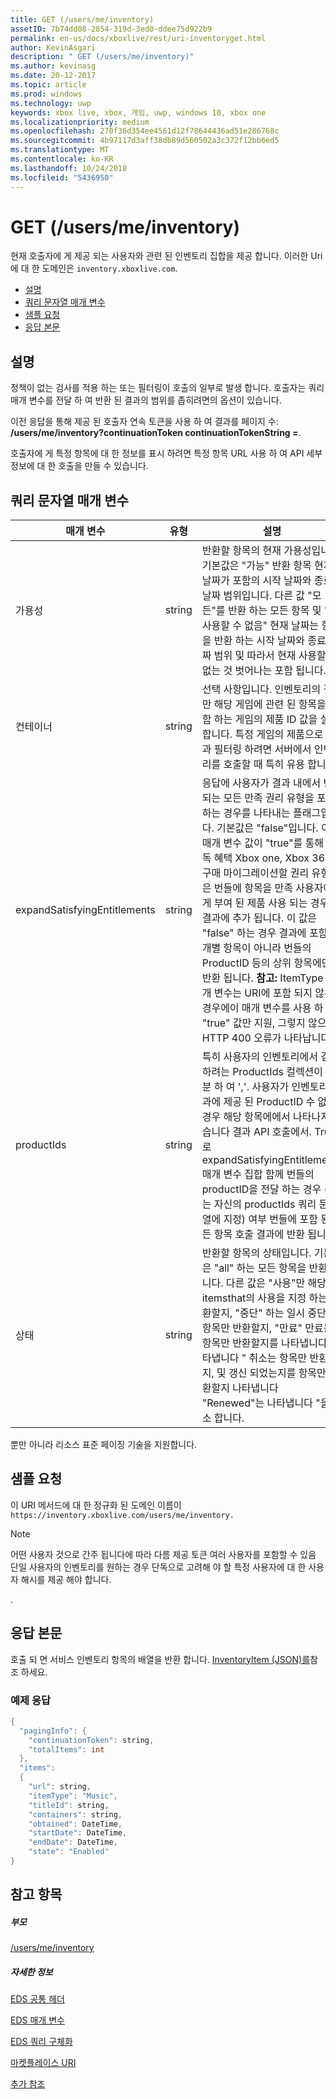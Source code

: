 ```yaml
---
title: GET (/users/me/inventory)
assetID: 7b74dd08-2854-319d-3ed0-ddee75d922b9
permalink: en-us/docs/xboxlive/rest/uri-inventoryget.html
author: KevinAsgari
description: " GET (/users/me/inventory)"
ms.author: kevinasg
ms.date: 20-12-2017
ms.topic: article
ms.prod: windows
ms.technology: uwp
keywords: xbox live, xbox, 게임, uwp, windows 10, xbox one
ms.localizationpriority: medium
ms.openlocfilehash: 270f36d354ee4561d12f78644436ad51e286768c
ms.sourcegitcommit: 4b97117d3aff38db89d560502a3c372f12bb6ed5
ms.translationtype: MT
ms.contentlocale: ko-KR
ms.lasthandoff: 10/24/2018
ms.locfileid: "5436950"
---
```

# <a name="get-usersmeinventory"></a>GET (/users/me/inventory)
현재 호출자에 게 제공 되는 사용자와 관련 된 인벤토리 집합을 제공 합니다.
이러한 Uri에 대 한 도메인은 `inventory.xboxlive.com`.

  * [설명](#ID4EV)
  * [쿼리 문자열 매개 변수](#ID4EHB)
  * [샘플 요청](#ID4EDE)
  * [응답 본문](#ID4ERE)

<a id="ID4EV"></a>


## <a name="remarks"></a>설명

정책이 없는 검사를 적용 하는 또는 필터링이 호출의 일부로 발생 합니다. 호출자는 쿼리 매개 변수를 전달 하 여 반환 된 결과의 범위를 좁히려면의 옵션이 있습니다.

이전 응답을 통해 제공 된 호출자 연속 토큰을 사용 하 여 결과를 페이지 수: **/users/me/inventory?continuationToken continuationTokenString =**.

호출자에 게 특정 항목에 대 한 정보를 표시 하려면 특정 항목 URL 사용 하 여 API 세부 정보에 대 한 호출을 만들 수 있습니다.

<a id="ID4EHB"></a>


## <a name="query-string-parameters"></a>쿼리 문자열 매개 변수

| 매개 변수| 유형| 설명|
| --- | --- | --- |
| 가용성| string| 반환할 항목의 현재 가용성입니다. 기본값은 "가능" 반환 항목 현재 날짜가 포함의 시작 날짜와 종료 날짜 범위입니다. 다른 값 "모든"를 반환 하는 모든 항목 및 "를 사용할 수 없음" 현재 날짜는 항목을 반환 하는 시작 날짜와 종료 날짜 범위 및 따라서 현재 사용할 수 없는 것 벗어나는 포함 됩니다. |
| 컨테이너| string| 선택 사항입니다. 인벤토리의 결과만 해당 게임에 관련 된 항목을 포함 하는 게임의 제품 ID 값을 설정 합니다. 특정 게임의 제품으로 결과 필터링 하려면 서버에서 인벤토리를 호출할 때 특히 유용 합니다.|
| expandSatisfyingEntitlements| string| 응답에 사용자가 결과 내에서 반환 되는 모든 만족 권리 유형을 포함 하는 경우를 나타내는 플래그입니다. 기본값은 "false"입니다. 이 매개 변수 값이 "true"를 통해 구독 혜택 Xbox one, Xbox 360 구매 마이그레이션할 권리 유형 같은 번들에 항목을 만족 사용자에 게 부여 된 제품 사용 되는 경우 등 결과에 추가 됩니다. 이 값은 "false" 하는 경우 결과에 포함 된 개별 항목이 아니라 번들의 ProductID 등의 상위 항목에만 반환 됩니다. **참고:** ItemType 매개 변수는 URI에 포함 되지 않은 경우에이 매개 변수를 사용 하 여 "true" 값만 지원, 그렇지 않으면 HTTP 400 오류가 나타납니다. |  
  | productIds | string |  특히 사용자의 인벤토리에서 검색 하려는 ProductIds 컬렉션이 구분 하 여 ','.  사용자가 인벤토리 결과에 제공 된 ProductID 수 없는 경우 해당 항목에에서 나타나지 않습니다 결과 API 호출에서. True로 expandSatisfyingEntitlements 매개 변수 집합 함께 번들의 productID을 전달 하는 경우 (또는 자신의 productIds 쿼리 문자열에 지정) 여부 번들에 포함 된 모든 항목 호출 결과에 반환 됩니다.   |
  | 상태 | string | 반환할 항목의 상태입니다. 기본값은 "all" 하는 모든 항목을 반환 합니다. 다른 값은 "사용"만 해당 itemsthat의 사용을 지정 하는 반환할지, "중단" 하는 일시 중단 시 항목만 반환할지, "만료" 만료는 항목만 반환할지를 나타냅니다 나타냅니다 " 취소는 항목만 반환할지, 및 갱신 되었는지를 항목만 반환할지 나타냅니다 "Renewed"는 나타냅니다 "을 취소 합니다.  |

뿐만 아니라 리소스 표준 페이징 기술을 지원합니다.

<a id="ID4EDE"></a>


## <a name="sample-request"></a>샘플 요청

이 URI 메서드에 대 한 정규화 된 도메인 이름이 `https://inventory.xboxlive.com/users/me/inventory.
         `

> [!NOTE] 
> 어떤 사용자 것으로 간주 됩니다에 따라 다름 제공 토큰 여러 사용자를 포함할 수 있음 단일 사용자의 인벤토리를 원하는 경우 단독으로 고려해 야 할 특정 사용자에 대 한 사용자 해시를 제공 해야 합니다.

.

<a id="ID4ERE"></a>


## <a name="response-body"></a>응답 본문

호출 되 면 서비스 인벤토리 항목의 배열을 반환 합니다. [InventoryItem (JSON)를](../../json/json-inventoryitem.md)참조 하세요.

<a id="ID4E4E"></a>


### <a name="sample-response"></a>예제 응답


```cpp
{
  "pagingInfo": {
    "continuationToken": string,
    "totalItems": int
  },
  "items":
  {
    "url": string,
    "itemType": "Music",
    "titleId": string,
    "containers": string,
    "obtained": DateTime,
    "startDate": DateTime,
    "endDate": DateTime,
    "state": "Enabled"  
}

```


<a id="ID4EHF"></a>


## <a name="see-also"></a>참고 항목

<a id="ID4EJF"></a>


##### <a name="parent"></a>부모

[/users/me/inventory](uri-inventory.md)


<a id="ID4ETF"></a>


##### <a name="further-information"></a>자세한 정보

[EDS 공통 헤더](../../additional/edscommonheaders.md)

 [EDS 매개 변수](../../additional/edsparameters.md)

 [EDS 쿼리 구체화](../../additional/edsqueryrefiners.md)

 [마켓플레이스 URI](atoc-reference-marketplace.md)

 [추가 참조](../../additional/atoc-xboxlivews-reference-additional.md)
